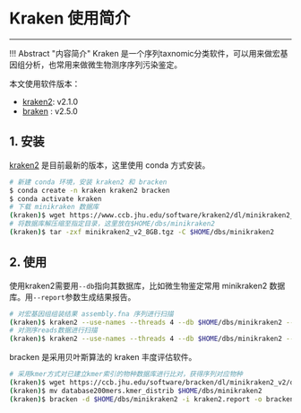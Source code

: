 # Kraken 使用简介



---

!!! Abstract "内容简介"
    Kraken 是一个序列taxnomic分类软件，可以用来做宏基因组分析，也常用来做微生物测序序列污染鉴定。

本文使用软件版本：

- [kraken2](https://www.ccb.jhu.edu/software/kraken2/): v2.1.0
- [braken](https://ccb.jhu.edu/software/bracken/) : v2.5.0

## 1. 安装

[kraken2](https://www.ccb.jhu.edu/software/kraken2/) 是目前最新的版本，这里使用 conda 方式安装。

```bash
# 新建 conda 环境，安装 kraken2 和 bracken
$ conda create -n kraken kraken2 bracken
$ conda activate kraken
# 下载 minikraken 数据库
(kraken)$ wget https://www.ccb.jhu.edu/software/kraken2/dl/minikraken2_v2_8GB.tgz
# 将数据库解压缩至指定目录，这里放在$HOME/dbs/minikraken2
(kraken)$ tar -zxf minikraken2_v2_8GB.tgz -C $HOME/dbs/minikraken2
```

## 2. 使用

使用kraken2需要用`--db`指向其数据库，比如微生物鉴定常用 minikraken2 数据库。用`--report`参数生成结果报告。

```bash
# 对宏基因组组装结果 assembly.fna 序列进行扫描
(kraken)$ kraken2 --use-names --threads 4 --db $HOME/dbs/minikraken2 --report report.txt assembly.fna > result.kraken
# 对测序reads数据进行扫描
(kraken)$ kraken2 --use-names --threads 4 --db $HOME/dbs/minikraken2 --report report2.txt --fastq-input --paired S1_R1.fq.gz S1_R2.fq.gz > result2.kraken
```

bracken 是采用贝叶斯算法的 kraken 丰度评估软件。

```bash
# 采用kmer方式对已建立kmer索引的物种数据库进行比对，获得序列对应物种
(kraken)$ wget https://ccb.jhu.edu/software/bracken/dl/minikraken2_v2/database200mers.kmer_distrib
(kraken)$ mv database200mers.kmer_distrib $HOME/dbs/minikraken2
(kraken)$ bracken -d $HOME/dbs/minikraken2 -i kraken2.report -o bracken.species.txt -l S
```

